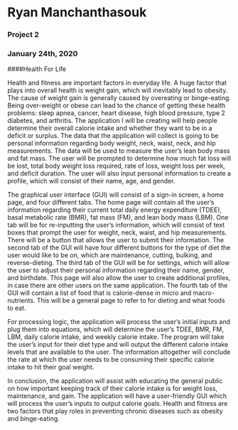 # Ryan Manchanthasouk
### Project 2
### January 24th, 2020

####Health For Life

Health and fitness are important factors in everyday life.  A huge factor that plays into overall health is weight gain, which will inevitably lead to obesity.  The cause of weight gain is generally caused by overeating or binge-eating.  Being over-weight or obese can lead to the chance of getting these health problems: sleep apnea, cancer, heart disease, high blood pressure, type 2 diabetes, and arthritis.  The application I will be creating will help people determine their overall calorie intake and whether they want to be in a deficit or surplus.
The data that the application will collect is going to be personal information regarding body weight, neck, waist, neck, and hip measurements.   The data will be used to measure the user’s lean body mass and fat mass.  The user will be prompted to determine how much fat loss will be lost, total body weight loss required, rate of loss, weight loss per week, and deficit duration.  The user will also input personal information to create a profile, which will consist of their name, age, and gender.

The graphical user interface (GUI) will consist of a sign-in screen, a home page, and four different tabs.  The home page will contain all the user’s information regarding their current total daily energy expenditure (TDEE), basal metabolic rate (BMR), fat mass (FM), and lean body mass (LBM).  One tab will be for re-inputting the user’s information, which will consist of text boxes that prompt the user for weight, neck, waist, and hip measurements.  There will be a button that allows the user to submit their information.  The second tab of the GUI will have four different buttons for the type of diet the user would like to be on, which are maintenance, cutting, bulking, and reverse-dieting.  The third tab of the GUI will be for settings, which will allow the user to adjust their personal information regarding their name, gender, and birthdate.  This page will also allow the user to create additional profiles, in case there are other users on the same application.  The fourth tab of the GUI will contain a list of food that is calorie-dense in micro and macro-nutrients.  This will be a general page to refer to for dieting and what foods to eat.
  
For processing logic, the application will process the user’s initial inputs and plug them into equations, which will determine the user’s TDEE, BMR, FM, LBM, daily calorie intake, and weekly calorie intake.  The program will take the user’s input for their diet type and will output the different calorie intake levels that are available to the user.  The information altogether will conclude the rate at which the user needs to be consuming their specific calorie intake to hit their goal weight.

In conclusion, the application will assist with educating the general public on how important keeping track of their calorie intake is for weight loss, maintenance, and gain.  The application will have a user-friendly GUI which will process the user’s inputs to output calorie goals.  Health and fitness are two factors that play roles in preventing chronic diseases such as obesity and binge-eating.
